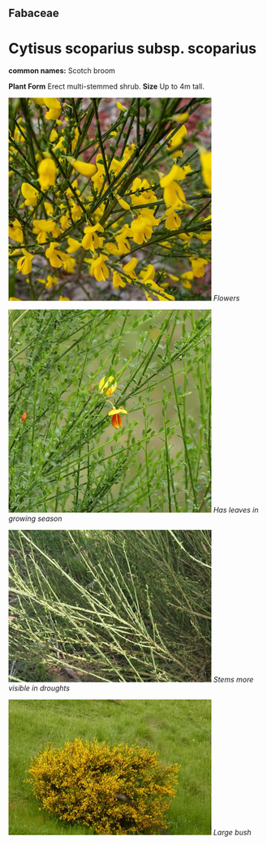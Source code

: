 ## Fabaceae
# Cytisus scoparius subsp. scoparius
**common names:** Scotch broom

**Plant Form** Erect multi-stemmed shrub. **Size** Up to 4m tall.


![Flowers](62259__SDI1108.jpg)
 *Flowers* 

![Has leaves in growing season](70019_P1022533.jpg)
 *Has leaves in growing season* 

![Stems more visible in droughts](3634_IMG_1247.jpg)
 *Stems more visible in droughts* 

![Large bush](71205_P7040919.jpg)
 *Large bush* 

